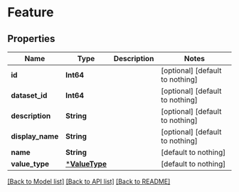 # Feature


## Properties
Name | Type | Description | Notes
------------ | ------------- | ------------- | -------------
**id** | **Int64** |  | [optional] [default to nothing]
**dataset_id** | **Int64** |  | [optional] [default to nothing]
**description** | **String** |  | [optional] [default to nothing]
**display_name** | **String** |  | [optional] [default to nothing]
**name** | **String** |  | [default to nothing]
**value_type** | [***ValueType**](ValueType.md) |  | [default to nothing]


[[Back to Model list]](../README.md#models) [[Back to API list]](../README.md#api-endpoints) [[Back to README]](../README.md)


